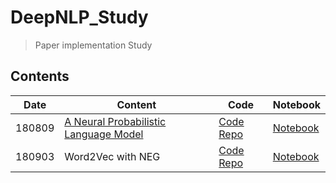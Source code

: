 # DeepNLP_Study

> Paper implementation Study

## Contents

| Date | Content | Code | Notebook |
|-|-|-|-|
|180809| [A Neural Probabilistic Language Model](http://bit.ly/2OkYFkY) | [Code Repo](http://bit.ly/2PsEPpg) | [Notebook](https://nbviewer.jupyter.org/github/simonjisu/deepnlp_study/blob/master/notebook/01_NNLM.ipynb) |
|180903| Word2Vec with NEG | [Code Repo](https://github.com/simonjisu/deepnlp_study/tree/master/paper_code/WORD2VEC) | [Notebook](https://nbviewer.jupyter.org/github/simonjisu/deepnlp_study/blob/master/notebook/02_Word2Vec.ipynb) |

